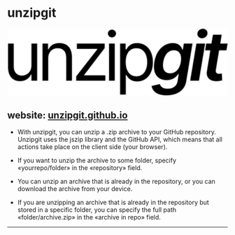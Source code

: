# unzipgit
<img src="https://github.com/unzipgit/unzipgit.github.io/raw/main/images/logo.svg" width="1000" />

website: [unzipgit.github.io](https://unzipgit.github.io)
--- 
- With unzipgit, you can unzip a .zip archive to your GitHub repository. Unzipgit uses the jszip library and the GitHub API, which means that all actions take place on the client side (your browser).

- If you want to unzip the archive to some folder, specify «yourrepo/folder» in the «repository» field.

- You can unzip an archive that is already in the repository, or you can download the archive from your device.

- If you are unzipping an archive that is already in the repository but stored in a specific folder, you can specify the full path «folder/archive.zip» in the «archive in repo» field.
***
